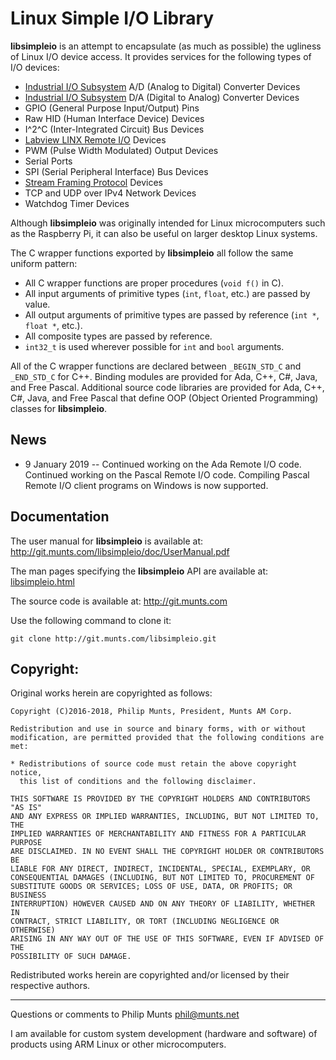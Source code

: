 Linux Simple I/O Library
========================

**libsimpleio** is an attempt to encapsulate (as much as possible) the
ugliness of Linux I/O device access. It provides services for the
following types of I/O devices:

-   [Industrial I/O
    Subsystem](https://wiki.analog.com/software/linux/docs/iio/iio) A/D
    (Analog to Digital) Converter Devices
-   [Industrial I/O
    Subsystem](https://wiki.analog.com/software/linux/docs/iio/iio) D/A
    (Digital to Analog) Converter Devices
-   GPIO (General Purpose Input/Output) Pins
-   Raw HID (Human Interface Device) Devices
-   I^2^C (Inter-Integrated Circuit) Bus Devices
-   [Labview LINX Remote
    I/O](https://www.labviewmakerhub.com/doku.php?id=learn:libraries:linx:spec:start)
    Devices
-   PWM (Pulse Width Modulated) Output Devices
-   Serial Ports
-   SPI (Serial Peripheral Interface) Bus Devices
-   [Stream Framing
    Protocol](http://git.munts.com/libsimpleio/doc/StreamFramingProtocol.pdf)
    Devices
-   TCP and UDP over IPv4 Network Devices
-   Watchdog Timer Devices

Although **libsimpleio** was originally intended for Linux
microcomputers such as the Raspberry Pi, it can also be useful on larger
desktop Linux systems.

The C wrapper functions exported by **libsimpleio** all follow the same
uniform pattern:

-   All C wrapper functions are proper procedures (`void f()` in C).
-   All input arguments of primitive types (`int`, `float`, etc.) are
    passed by value.
-   All output arguments of primitive types are passed by reference
    (`int *`, `float *`, etc.).
-   All composite types are passed by reference.
-   `int32_t` is used wherever possible for `int` and `bool` arguments.

All of the C wrapper functions are declared between `_BEGIN_STD_C` and
`_END_STD_C` for C++. Binding modules are provided for Ada, C++, C\#,
Java, and Free Pascal. Additional source code libraries are provided for
Ada, C++, C\#, Java, and Free Pascal that define OOP (Object Oriented
Programming) classes for **libsimpleio**.

News
----

-   9 January 2019 -- Continued working on the Ada Remote I/O code.
    Continued working on the Pascal Remote I/O code. Compiling Pascal
    Remote I/O client programs on Windows is now supported.

Documentation
-------------

The user manual for **libsimpleio** is available at:
<http://git.munts.com/libsimpleio/doc/UserManual.pdf>

The man pages specifying the **libsimpleio** API are available at:
[libsimpleio.html](http://git.munts.com/libsimpleio/doc/libsimpleio.html)

The source code is available at: <http://git.munts.com>

Use the following command to clone it:

    git clone http://git.munts.com/libsimpleio.git

Copyright:
----------

Original works herein are copyrighted as follows:


    Copyright (C)2016-2018, Philip Munts, President, Munts AM Corp.

    Redistribution and use in source and binary forms, with or without
    modification, are permitted provided that the following conditions are met:

    * Redistributions of source code must retain the above copyright notice,
      this list of conditions and the following disclaimer.

    THIS SOFTWARE IS PROVIDED BY THE COPYRIGHT HOLDERS AND CONTRIBUTORS "AS IS"
    AND ANY EXPRESS OR IMPLIED WARRANTIES, INCLUDING, BUT NOT LIMITED TO, THE
    IMPLIED WARRANTIES OF MERCHANTABILITY AND FITNESS FOR A PARTICULAR PURPOSE
    ARE DISCLAIMED. IN NO EVENT SHALL THE COPYRIGHT HOLDER OR CONTRIBUTORS BE
    LIABLE FOR ANY DIRECT, INDIRECT, INCIDENTAL, SPECIAL, EXEMPLARY, OR
    CONSEQUENTIAL DAMAGES (INCLUDING, BUT NOT LIMITED TO, PROCUREMENT OF
    SUBSTITUTE GOODS OR SERVICES; LOSS OF USE, DATA, OR PROFITS; OR BUSINESS
    INTERRUPTION) HOWEVER CAUSED AND ON ANY THEORY OF LIABILITY, WHETHER IN
    CONTRACT, STRICT LIABILITY, OR TORT (INCLUDING NEGLIGENCE OR OTHERWISE)
    ARISING IN ANY WAY OUT OF THE USE OF THIS SOFTWARE, EVEN IF ADVISED OF THE
    POSSIBILITY OF SUCH DAMAGE.

Redistributed works herein are copyrighted and/or licensed by their
respective authors.

------------------------------------------------------------------------

Questions or comments to Philip Munts <phil@munts.net>

I am available for custom system development (hardware and software) of
products using ARM Linux or other microcomputers.
